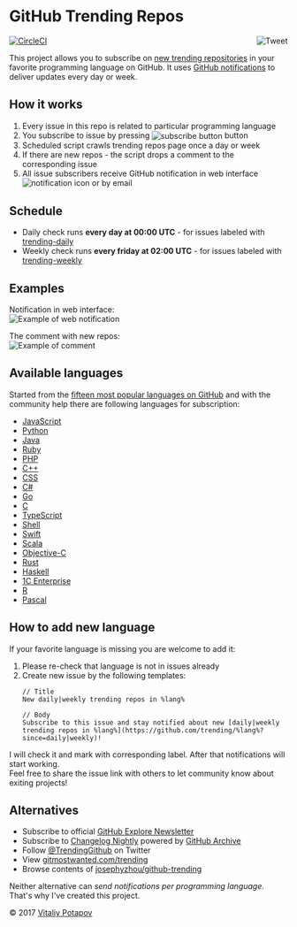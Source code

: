 # GitHub Trending Repos
[![CircleCI](https://circleci.com/gh/vitalets/github-trending-repos.svg?style=svg)](https://circleci.com/gh/vitalets/github-trending-repos)
<a href="https://twitter.com/intent/tweet?url=https%3A%2F%2Fgithub.com%2Fvitalets%2Fgithub-trending-repos&via=vitpotapov&text=Stay%20notified%20about%20trending%20GitHub%20repositories%20in%20your%20favorite%20programming%20language%21&hashtags=github%2Ctrending"><img align="right" alt="Tweet" src="https://img.shields.io/twitter/url/http/shields.io.svg?style=social"/></a>

This project allows you to subscribe on [new trending repositories](https://github.com/trending) in your favorite
programming language on GitHub. It uses [GitHub notifications] to deliver updates every day or week.

## How it works
1. Every issue in this repo is related to particular programming language
2. You subscribe to issue by pressing <img alt="subscribe button" valign="middle" src="https://user-images.githubusercontent.com/1473072/32487280-46f4489c-c3ba-11e7-82d7-cfe073cac8d1.png"> button
3. Scheduled script crawls trending repos page once a day or week
4. If there are new repos - the script drops a comment to the corresponding issue
5. All issue subscribers receive GitHub notification in web interface <img alt="notification icon" valign="bottom" src="https://user-images.githubusercontent.com/1473072/32723023-01555c78-c87d-11e7-8190-6bf3bb0ec405.png"> or by email

## Schedule
* Daily check runs **every day at 00:00 UTC** - for issues labeled with [trending-daily](https://github.com/vitalets/github-trending-repos/labels/trending-daily)
* Weekly check runs **every friday at 02:00 UTC** - for issues labeled with [trending-weekly](https://github.com/vitalets/github-trending-repos/labels/trending-weekly)

## Examples
Notification in web interface:  
![Example of web notification](https://user-images.githubusercontent.com/1473072/32488601-4295b138-c3be-11e7-8eb2-18a624c54ca2.png)

The comment with new repos:  
![Example of comment](https://user-images.githubusercontent.com/1473072/32593861-c2030470-c53a-11e7-9272-30cae0632dd6.png)

## Available languages
Started from the [fifteen most popular languages on GitHub](https://octoverse.github.com/) and with the community help
there are following languages for subscription:
* [JavaScript](https://github.com/vitalets/github-trending-repos/issues/5)
* [Python](https://github.com/vitalets/github-trending-repos/issues/7)
* [Java](https://github.com/vitalets/github-trending-repos/issues/8)
* [Ruby](https://github.com/vitalets/github-trending-repos/issues/9)
* [PHP](https://github.com/vitalets/github-trending-repos/issues/10)
* [C++](https://github.com/vitalets/github-trending-repos/issues/29)
* [CSS](https://github.com/vitalets/github-trending-repos/issues/30)
* [C#](https://github.com/vitalets/github-trending-repos/issues/31)
* [Go](https://github.com/vitalets/github-trending-repos/issues/32)
* [C](https://github.com/vitalets/github-trending-repos/issues/33)
* [TypeScript](https://github.com/vitalets/github-trending-repos/issues/34)
* [Shell](https://github.com/vitalets/github-trending-repos/issues/35)
* [Swift](https://github.com/vitalets/github-trending-repos/issues/36)
* [Scala](https://github.com/vitalets/github-trending-repos/issues/37)
* [Objective-C](https://github.com/vitalets/github-trending-repos/issues/38)
* [Rust](https://github.com/vitalets/github-trending-repos/issues/44)
* [Haskell](https://github.com/vitalets/github-trending-repos/issues/46)
* [1C Enterprise](https://github.com/vitalets/github-trending-repos/issues/43)
* [R](https://github.com/vitalets/github-trending-repos/issues/39)
* [Pascal](https://github.com/vitalets/github-trending-repos/issues/41)

## How to add new language
If your favorite language is missing you are welcome to add it:

1. Please re-check that language is not in issues already
2. Create new issue by the following templates:  
   ```
   // Title
   New daily|weekly trending repos in %lang%

   // Body
   Subscribe to this issue and stay notified about new [daily|weekly trending repos in %lang%](https://github.com/trending/%lang%?since=daily|weekly)!
   ```

I will check it and mark with corresponding label. After that notifications will start working.  
Feel free to share the issue link with others to let community know about exiting projects!

## Alternatives
* Subscribe to official [GitHub Explore Newsletter](https://github.com/explore#newsletter)
* Subscribe to [Changelog Nightly](https://changelog.com/nightly) powered by [GitHub Archive](https://www.githubarchive.org/)
* Follow [@TrendingGithub](https://twitter.com/TrendingGithub) on Twitter
* View [gitmostwanted.com/trending](http://gitmostwanted.com/trending/)
* Browse contents of [josephyzhou/github-trending](https://github.com/josephyzhou/github-trending)

Neither alternative can *send notifications per programming language*. That's why I've created this project.

&copy; 2017 [Vitaliy Potapov](https://github.com/vitalets)

[trending-daily]: https://github.com/vitalets/github-trending-repos/labels/trending-daily
[trending-weekly]: https://github.com/vitalets/github-trending-repos/labels/trending-weekly
[GitHub notifications]: https://help.github.com/articles/accessing-your-notifications/

